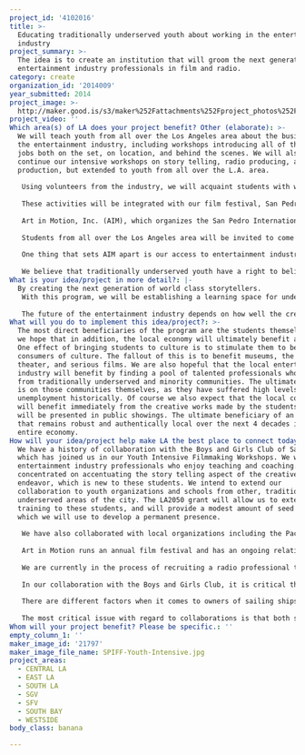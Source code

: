 ```yaml
---
project_id: '4102016'
title: >-
  Educating traditionally underserved youth about working in the entertainment
  industry
project_summary: >-
  The idea is to create an institution that will groom the next generation of
  entertainment industry professionals in film and radio.
category: create
organization_id: '2014009'
year_submitted: 2014
project_image: >-
  http://maker.good.is/s3/maker%252Fattachments%252Fproject_photos%252Fimages%252F21797%252Fdisplay%252FSPIFF-Youth-Intensive.jpg=c570x385
project_video: ''
Which area(s) of LA does your project benefit? Other (elaborate): >-
  We will teach youth from all over the Los Angeles area about the business of
  the entertainment industry, including workshops introducing all of the various
  jobs both on the set, on location, and behind the scenes. We will also
  continue our intensive workshops on story telling, radio producing, and film
  production, but extended to youth from all over the L.A. area.
    
   Using volunteers from the industry, we will acquaint students with what it is like to work in the entertainment field, how to apply for a job, and what training is necessary. We will also assist in job or internship placement.
   
   These activities will be integrated with our film festival, San Pedro International Film Festival. Student films will be screened during the annual festival and students will meet with and interview active professionals. This provides the participants with a full experience from creation of a film or documentary to the end user experience. Students will also come to understand the differences between old school filmmaking and the evolving online video culture.
    
   Art in Motion, Inc. (AIM), which organizes the San Pedro International Film Festival (SPIFF) and the youth training programs, is in the LA harbor area. We have access to several theatres including the historic Warner Grand. We also have access to harbor area locations, including the Battleship Iowa and the "tall ship" sailing vessels owned by the Los Angeles Maritime Institute. Students develop a new found fascination with location filming when trying to figure out how to shoot a scene on the upper deck of a battleship.
    
   Students from all over the Los Angeles area will be invited to come to San Pedro to participate in our programs. 
    
   One thing that sets AIM apart is our access to entertainment industry professionals. In fact, we have television actors, directors, and film editors who work on an unpaid, volunteer basis. We are also unique in having collaborated on a low power FM radio license, won in a recent FCC sponsored competition, and allowing us to teach radio broadcast skills in a live setting.
    
   We believe that traditionally underserved youth have a right to believe in their own futures. It is our job to assist them to discover their own creativity and to develop their own expressive skills.
What is your idea/project in more detail?: |-
  By creating the next generation of world class storytellers.
   With this program, we will be establishing a learning space for underserved youth who cannot afford or are not yet ready to go to film school. Much of what we will be teaching does not require an expensive film school education, and was traditionally absorbed as an element of studio employment. Those days are gone, but we can emulate the original process as much as possible. It’s learning by doing.
   
   The future of the entertainment industry depends on how well the creators of tomorrow can adapt to ever changing technology and the decreasing amount of time available to keep an audience interested. Los Angeles has historically been the film and media capital of the world, but in order for it to retain this distinction, we must utilize the talent of the professionals to train our next generation of world-class storytellers who come from all parts of LA and from different socio-economic backgrounds and ethnicities. For the last decade, Los Angeles has been losing jobs and productions to other parts of the US and to other countries, to the point that we must stop the outflow of jobs and retain our talent and money right here in LA. Los Angeles needs to be and remain the film capital. We hope to make this workshop/institute into a sought after program not only for local youth but for international students as well.
What will you do to implement this idea/project?: >-
  The most direct beneficiaries of the program are the students themselves, but
  we hope that in addition, the local economy will ultimately benefit as well.
  One effect of bringing students to culture is to stimulate them to become
  consumers of culture. The fallout of this is to benefit museums, the live
  theater, and serious films. We are also hopeful that the local entertainment
  industry will benefit by finding a pool of talented professionals who come
  from traditionally underserved and minority communities. The ultimate effect
  is on those communities themselves, as they have suffered high levels of
  unemployment historically. Of course we also expect that the local community
  will benefit immediately from the creative works made by the students which
  will be presented in public showings. The ultimate beneficiary of an industry
  that remains robust and authentically local over the next 4 decades is our
  entire economy.
How will your idea/project help make LA the best place to connect today? In LA2050?: >-
  We have a history of collaboration with the Boys and Girls Club of San Pedro,
  which has joined us in our Youth Intensive Filmmaking Workshops. We work with
  entertainment industry professionals who enjoy teaching and coaching. We have
  concentrated on accentuating the story telling aspect of the creative
  endeavor, which is new to these students. We intend to extend our
  collaboration to youth organizations and schools from other, traditionally
  underserved areas of the city. The LA2050 grant will allow us to extend
  training to these students, and will provide a modest amount of seed money
  which we will use to develop a permanent presence.
   
   We have also collaborated with local organizations including the Pacific Battleship Foundation, which has graciously allowed us to use the Battleship Iowa for student training. We also have a collaboration with the L.A. Maritime Institute, a group which owns two sailing ships and which trains students in how to sail them. They have also graciously allowed us to use their ships.
   
   Art in Motion runs an annual film festival and has an ongoing relationship with the Grand Vision Foundation, which allows us use of the Grand Annex Theater for doing student training and for presenting formal screenings.
   
   We are currently in the process of recruiting a radio professional to do teaching of the FM production and broadcast curriculum, should we develop the funding to acquire equipment. 
   
   In our collaboration with the Boys and Girls Club, it is critical that our schedules mesh properly. This seems like it ought to be an easy thing to deal with, but we find that we have to be careful about planning well in advance. We also find that when two organizations each supply different pieces of equipment, we have to make sure in advance that all items will mesh properly. This isn’t exactly deep sociology, but when a whole class is depending on the faculty getting things right, we have to be sure to get them right.
   
   There are different factors when it comes to owners of sailing ships and other nautical items. Most importantly, we cannot schedule training on a ship if it is out to sea on the day of our class.
   
   The most critical issue with regard to collaborations is that both sides are aiming towards the same goals, and that both sides are able to agree to the overall process. We have concentrated on collaborations with organizations that are genuinely interested in youth education, and we find that it has worked well for all of us
Whom will your project benefit? Please be specific.: ''
empty_column_1: ''
maker_image_id: '21797'
maker_image_file_name: SPIFF-Youth-Intensive.jpg
project_areas:
  - CENTRAL LA
  - EAST LA
  - SOUTH LA
  - SGV
  - SFV
  - SOUTH BAY
  - WESTSIDE
body_class: banana

---
```

